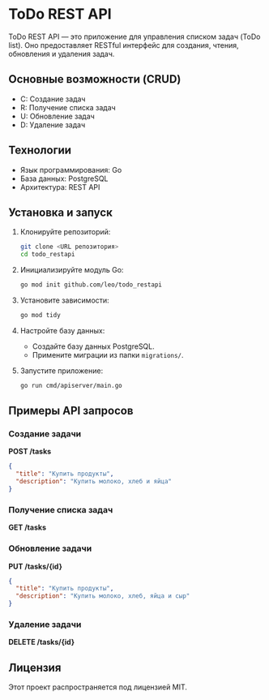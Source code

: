 # ToDo REST API

ToDo REST API — это приложение для управления списком задач (ToDo list). Оно предоставляет RESTful интерфейс для создания, чтения, обновления и удаления задач.

## Основные возможности (CRUD)
- C: Создание задач
- R: Получение списка задач
- U: Обновление задач
- D: Удаление задач

## Технологии
- Язык программирования: Go
- База данных: PostgreSQL
- Архитектура: REST API

## Установка и запуск

1. Клонируйте репозиторий:
   ```bash
   git clone <URL репозитория>
   cd todo_restapi
   ```

2. Инициализируйте модуль Go:
   ```bash
   go mod init github.com/leo/todo_restapi
   ```

3. Установите зависимости:
   ```bash
   go mod tidy
   ```

4. Настройте базу данных:
   - Создайте базу данных PostgreSQL.
   - Примените миграции из папки `migrations/`.

5. Запустите приложение:
   ```bash
   go run cmd/apiserver/main.go
   ```

## Примеры API запросов

### Создание задачи
**POST /tasks**
```json
{
  "title": "Купить продукты",
  "description": "Купить молоко, хлеб и яйца"
}
```

### Получение списка задач
**GET /tasks**

### Обновление задачи
**PUT /tasks/{id}**
```json
{
  "title": "Купить продукты",
  "description": "Купить молоко, хлеб, яйца и сыр"
}
```

### Удаление задачи
**DELETE /tasks/{id}**

## Лицензия

Этот проект распространяется под лицензией MIT.